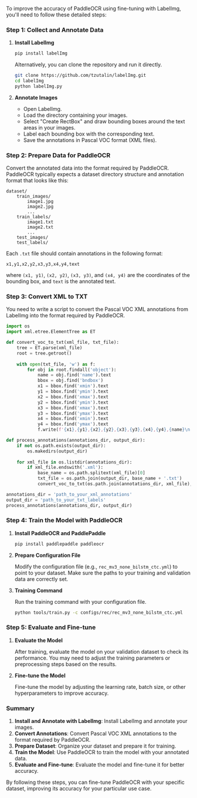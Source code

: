 To improve the accuracy of PaddleOCR using fine-tuning with LabelImg, you'll need to follow these detailed steps:

### Step 1: Collect and Annotate Data

1. **Install LabelImg**

   ```bash
   pip install labelImg
   ```

   Alternatively, you can clone the repository and run it directly.

   ```bash
   git clone https://github.com/tzutalin/labelImg.git
   cd labelImg
   python labelImg.py
   ```

2. **Annotate Images**

   - Open LabelImg.
   - Load the directory containing your images.
   - Select "Create RectBox" and draw bounding boxes around the text areas in your images.
   - Label each bounding box with the corresponding text.
   - Save the annotations in Pascal VOC format (XML files).

### Step 2: Prepare Data for PaddleOCR

Convert the annotated data into the format required by PaddleOCR. PaddleOCR typically expects a dataset directory structure and annotation format that looks like this:

```
dataset/
    train_images/
        image1.jpg
        image2.jpg
        ...
    train_labels/
        image1.txt
        image2.txt
        ...
    test_images/
    test_labels/
```

Each `.txt` file should contain annotations in the following format:

```
x1,y1,x2,y2,x3,y3,x4,y4,text
```

where `(x1, y1)`, `(x2, y2)`, `(x3, y3)`, and `(x4, y4)` are the coordinates of the bounding box, and `text` is the annotated text.

### Step 3: Convert XML to TXT

You need to write a script to convert the Pascal VOC XML annotations from LabelImg into the format required by PaddleOCR.

```python
import os
import xml.etree.ElementTree as ET

def convert_voc_to_txt(xml_file, txt_file):
    tree = ET.parse(xml_file)
    root = tree.getroot()
    
    with open(txt_file, 'w') as f:
        for obj in root.findall('object'):
            name = obj.find('name').text
            bbox = obj.find('bndbox')
            x1 = bbox.find('xmin').text
            y1 = bbox.find('ymin').text
            x2 = bbox.find('xmax').text
            y2 = bbox.find('ymin').text
            x3 = bbox.find('xmax').text
            y3 = bbox.find('ymax').text
            x4 = bbox.find('xmin').text
            y4 = bbox.find('ymax').text
            f.write(f'{x1},{y1},{x2},{y2},{x3},{y3},{x4},{y4},{name}\n')

def process_annotations(annotations_dir, output_dir):
    if not os.path.exists(output_dir):
        os.makedirs(output_dir)
    
    for xml_file in os.listdir(annotations_dir):
        if xml_file.endswith('.xml'):
            base_name = os.path.splitext(xml_file)[0]
            txt_file = os.path.join(output_dir, base_name + '.txt')
            convert_voc_to_txt(os.path.join(annotations_dir, xml_file), txt_file)

annotations_dir = 'path_to_your_xml_annotations'
output_dir = 'path_to_your_txt_labels'
process_annotations(annotations_dir, output_dir)
```

### Step 4: Train the Model with PaddleOCR

1. **Install PaddleOCR and PaddlePaddle**

   ```bash
   pip install paddlepaddle paddleocr
   ```

2. **Prepare Configuration File**

   Modify the configuration file (e.g., `rec_mv3_none_bilstm_ctc.yml`) to point to your dataset. Make sure the paths to your training and validation data are correctly set.

3. **Training Command**

   Run the training command with your configuration file.

   ```bash
   python tools/train.py -c configs/rec/rec_mv3_none_bilstm_ctc.yml
   ```

### Step 5: Evaluate and Fine-tune

1. **Evaluate the Model**

   After training, evaluate the model on your validation dataset to check its performance. You may need to adjust the training parameters or preprocessing steps based on the results.

2. **Fine-tune the Model**

   Fine-tune the model by adjusting the learning rate, batch size, or other hyperparameters to improve accuracy.

### Summary

1. **Install and Annotate with LabelImg**: Install LabelImg and annotate your images.
2. **Convert Annotations**: Convert Pascal VOC XML annotations to the format required by PaddleOCR.
3. **Prepare Dataset**: Organize your dataset and prepare it for training.
4. **Train the Model**: Use PaddleOCR to train the model with your annotated data.
5. **Evaluate and Fine-tune**: Evaluate the model and fine-tune it for better accuracy.

By following these steps, you can fine-tune PaddleOCR with your specific dataset, improving its accuracy for your particular use case.
